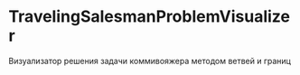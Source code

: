 # TravelingSalesmanProblemVisualizer
Визуализатор решения задачи коммивояжера методом ветвей и границ
